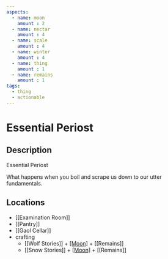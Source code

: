 ```yaml
---
aspects: 
  - name: moon
    amount : 2
  - name: nectar
    amount : 4
  - name: scale
    amount : 4
  - name: winter
    amount : 4
  - name: thing
    amount : 1
  - name: remains
    amount : 1
tags:
  - thing
  - actionable
---
```


# Essential Periost

## Description
Essential Periost

What happens when you boil and scrape us down to our utter fundamentals.
## Locations
- [[Examination Room]]
- [[Pantry]]
- [[Gaol Cellar]]
- crafting
	- [[Wolf Stories]] + [[Moon]](10) + [[Remains]]
	- [[Snow Stories]] + [[Moon]](10) + [[Remains]]